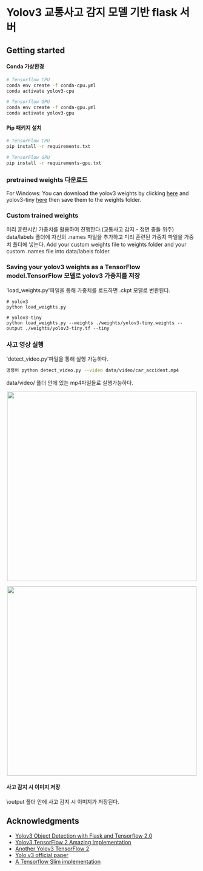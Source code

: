 # Yolov3 교통사고 감지 모델 기반 flask 서버


## Getting started

#### Conda 가상환경 

```bash
# Tensorflow CPU
conda env create -f conda-cpu.yml
conda activate yolov3-cpu

# Tensorflow GPU
conda env create -f conda-gpu.yml
conda activate yolov3-gpu
```

#### Pip 패키지 설치

```bash
# TensorFlow CPU
pip install -r requirements.txt

# TensorFlow GPU
pip install -r requirements-gpu.txt
```

### pretrained weights 다운로드

For Windows:
You can download the yolov3 weights by clicking [here](https://pjreddie.com/media/files/yolov3.weights) and yolov3-tiny [here](https://pjreddie.com/media/files/yolov3-tiny.weights) then save them to the weights folder.

### Custom trained weights

미리 훈련시킨 가중치를 활용하여 진행한다.(교통사고 감지 - 정면 충돌 위주)
data/labels 폴더에 자신의 .names 파일을 추가하고 미리 훈련된 가중치 파일을 가중치 폴더에 넣는다.
Add your custom weights file to weights folder and your custom .names file into data/labels folder.
  
### Saving your yolov3 weights as a TensorFlow model.TensorFlow 모델로 yolov3 가중치를 저장

'load_weights.py'파일을 통해 가중치를 로드하면 .ckpt 모델로 변환된다.
```
# yolov3
python load_weights.py

# yolov3-tiny
python load_weights.py --weights ./weights/yolov3-tiny.weights --output ./weights/yolov3-tiny.tf --tiny
```
### 사고 영상 실행
'detect_video.py'파일을 통해 실행 가능하다.
```bash
명령어 python detect_video.py --video data/video/car_accident.mp4
```
data/video/ 폴더 안에 있는 mp4파일들로 실행가능하다.

<p align="center"><img src="https://user-images.githubusercontent.com/64147798/105882257-ca20ef80-6048-11eb-8b58-946c28d23e43.PNG" width="500"></p>

<p align="center"><img src="https://user-images.githubusercontent.com/64147798/105882306-d73dde80-6048-11eb-99c1-79ba8e72cce8.PNG" width="500"></p>


#### 사고 감지 시 이미지 저장
\output 폴더 안에 사고 감지 시 이미지가 저장된다.


## Acknowledgments
* [Yolov3 Object Detection with Flask and Tensorflow 2.0](https://github.com/theAIGuysCode/Object-Detection-API)
* [Yolov3 TensorFlow 2 Amazing Implementation](https://github.com/zzh8829/yolov3-tf2)
* [Another Yolov3 TensorFlow 2](https://github.com/heartkilla/yolo-v3)
* [Yolo v3 official paper](https://arxiv.org/abs/1804.02767)
* [A Tensorflow Slim implementation](https://github.com/mystic123/tensorflow-yolo-v3)
